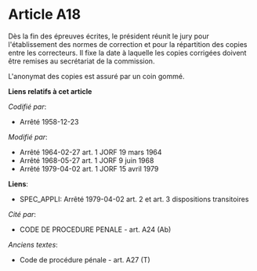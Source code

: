 # Article A18

Dès la fin des épreuves écrites, le président réunit le jury pour l'établissement des normes de correction et pour la
répartition des copies entre les correcteurs. Il fixe la date à laquelle les copies corrigées doivent être remises au
secrétariat de la commission.

L'anonymat des copies est assuré par un coin gommé.

**Liens relatifs à cet article**

_Codifié par_:

  - Arrêté 1958-12-23

_Modifié par_:

  - Arrêté 1964-02-27 art. 1 JORF 19 mars 1964
  - Arrêté 1968-05-27 art. 1 JORF 9 juin 1968
  - Arrêté 1979-04-02 art. 1 JORF 15 avril 1979

**Liens**:

  - SPEC_APPLI: Arrêté 1979-04-02 art. 2 et art. 3 dispositions transitoires

_Cité par_:

  - CODE DE PROCEDURE PENALE - art. A24 (Ab)

_Anciens textes_:

  - Code de procédure pénale - art. A27 (T)
